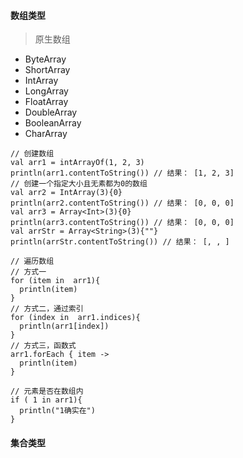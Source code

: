 #### 数组类型
> 原生数组

- ByteArray
- ShortArray
- IntArray
- LongArray
- FloatArray
- DoubleArray
- BooleanArray
- CharArray


```
// 创建数组
val arr1 = intArrayOf(1, 2, 3)
println(arr1.contentToString()) // 结果： [1, 2, 3]
// 创建一个指定大小且无素都为0的数组
val arr2 = IntArray(3){0}
println(arr2.contentToString()) // 结果： [0, 0, 0]
val arr3 = Array<Int>(3){0}
println(arr3.contentToString()) // 结果： [0, 0, 0]
val arrStr = Array<String>(3){""}
println(arrStr.contentToString()) // 结果： [, , ]

// 遍历数组
// 方式一
for (item in  arr1){
  println(item)
}
// 方式二，通过索引
for (index in  arr1.indices){
  println(arr1[index])
}
// 方式三，函数式
arr1.forEach { item ->
  println(item)
}

// 元素是否在数组内
if ( 1 in arr1){
  println("1确实在")
}
```

#### 集合类型


